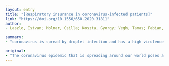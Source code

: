 ```yaml
---
layout: entry
title: "[Respiratory insurance in coronavirus-infected patients]"
link: "https://doi.org/10.1556/650.2020.31811"
author:
- Laszlo, Istvan; Molnar, Csilla; Koszta, Gyorgy; Vegh, Tamas; Fabian, Akos; Berhes, Mariann; Juhasz, Marianna; Fulesdi, Bela

summary:
- "coronavirus is spread by droplet infection and has a high virulence. It is associated with progressive respiratory failure, for the treatment of which early endotracheal intubation and invasive mechanical ventilation are essential. There is an increased risk of airway aerosol formation during airway formation. The aim of our article is to provide a practice-oriented overview of the specialties of airways in patients infected with the virus. Orv Hetil."

original:
- "The coronavirus epidemic that is spreading around our world poses a number of challenges for healthcare workers. The virus is spread by droplet infection and has a high virulence, so any intervention that generates airway aerosol formation potentially endangers the health of those involved in care. Severe forms of coronavirus infection are associated with progressive respiratory failure, for the treatment of which early endotracheal intubation and invasive mechanical ventilation are essential. There is an increased risk of airway aerosol formation during intubation, resulting in a high risk of infection for care personnel. In addition to the above, difficult airway insurance is relatively common in these patients. The aim of our article is to provide a practice-oriented overview of the specialties of airway insurance in patients infected with coronavirus, with particular reference to aspects of infection control and patient safety. Orv Hetil. 2020; 161 (17): 696-703."
---
```


